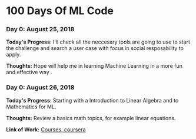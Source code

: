 # 100 Days Of ML Code 

### Day 0: August 25, 2018 

**Today's Progress**: I'll check all the neccesary tools are going to use to start the challenge and search a user case with focus in social resposability to apply.

**Thoughts:** Hope will help me in learning Machine Learning in a more fun and effective way .

### Day 0: August 26, 2018 

**Today's Progress**: Starting with a Introduction to Linear Algebra and to Mathematics for ML.

**Thoughts:** Review a basics math topics, for example linear equations. 

**Link of Work:**   [Courses, coursera ](https://www.coursera.org/learn/linear-algebra-machine-learning)


